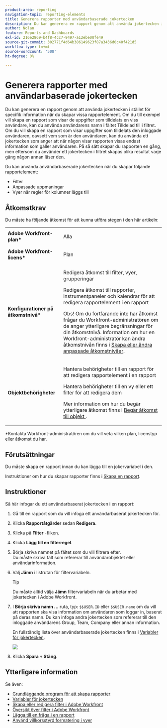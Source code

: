 ```yaml
---
product-area: reporting
navigation-topic: reporting-elements
title: Generera rapporter med användarbaserade jokertecken
description: Du kan generera en rapport genom att använda jokertecken i stället för specifik information när du skapar vissa rapportelement.
author: Nolan
feature: Reports and Dashboards
exl-id: 216e2869-b4f8-4cc7-9497-a12ebe00fe49
source-git-commit: 302771f4d64b386149623f87a3436d0c40f421d5
workflow-type: tm+mt
source-wordcount: '508'
ht-degree: 0%

---
```


# Generera rapporter med användarbaserade jokertecken

Du kan generera en rapport genom att använda jokertecken i stället för specifik information när du skapar vissa rapportelement. Om du till exempel vill skapa en rapport som visar de uppgifter som tilldelats en viss användare, kan du använda användarens namn i fältet Tilldelad till i filtret. Om du vill skapa en rapport som visar uppgifter som tilldelats den inloggade användaren, oavsett vem som är den användaren, kan du använda ett jokertecken som anger att när någon visar rapporten visas endast information som gäller användaren. På så sätt skapar du rapporten en gång, men eftersom du använder ett jokertecken i filtret skapas olika resultat varje gång någon annan läser den.

Du kan använda användarbaserade jokertecken när du skapar följande rapportelement:

* Filter
* Anpassade uppmaningar
* Vyer när regler för kolumner läggs till

## Åtkomstkrav

Du måste ha följande åtkomst för att kunna utföra stegen i den här artikeln:

<table style="table-layout:auto"> 
 <col> 
 <col> 
 <tbody> 
  <tr> 
   <td role="rowheader"><strong>Adobe Workfront-plan*</strong></td> 
   <td> <p>Alla</p> </td> 
  </tr> 
  <tr> 
   <td role="rowheader"><strong>Adobe Workfront-licens*</strong></td> 
   <td> <p>Plan </p> </td> 
  </tr> 
  <tr> 
   <td role="rowheader"><strong>Konfigurationer på åtkomstnivå*</strong></td> 
   <td> <p>Redigera åtkomst till filter, vyer, grupperingar</p> <p>Redigera åtkomst till rapporter, instrumentpaneler och kalendrar för att redigera rapportelement i en rapport</p> <p>Obs! Om du fortfarande inte har åtkomst frågar du Workfront-administratören om de anger ytterligare begränsningar för din åtkomstnivå. Information om hur en Workfront-administratör kan ändra åtkomstnivån finns i <a href="../../../administration-and-setup/add-users/configure-and-grant-access/create-modify-access-levels.md" class="MCXref xref">Skapa eller ändra anpassade åtkomstnivåer</a>.</p> </td> 
  </tr> 
  <tr> 
   <td role="rowheader"><strong>Objektbehörigheter</strong></td> 
   <td> <p>Hantera behörigheter till en rapport för att redigera rapportelement i en rapport</p> <p>Hantera behörigheter till en vy eller ett filter för att redigera dem</p> <p>Mer information om hur du begär ytterligare åtkomst finns i <a href="../../../workfront-basics/grant-and-request-access-to-objects/request-access.md" class="MCXref xref">Begär åtkomst till objekt </a>.</p> </td> 
  </tr> 
 </tbody> 
</table>

&#42;Kontakta Workfront-administratören om du vill veta vilken plan, licenstyp eller åtkomst du har.

## Förutsättningar

Du måste skapa en rapport innan du kan lägga till en jokervariabel i den.

Instruktioner om hur du skapar rapporter finns i [Skapa en rapport](../../../reports-and-dashboards/reports/creating-and-managing-reports/create-report.md).

## Instruktioner

Så här infogar du ett användarbaserat jokertecken i en rapport:

1. Gå till en rapport som du vill infoga ett användarbaserat jokertecken för.
1. Klicka **Rapportåtgärder** sedan **Redigera**.

1. Klicka på **Filter** -fliken.
1. Klicka **Lägg till en filterregel**.
1. Börja skriva namnet på fältet som du vill filtrera efter.\
   Du måste skriva fält som refererar till användarobjektet eller användarinformation.
1. Välj **Jämn** i listrutan för filtervariabeln.

   >[!TIP]
   >
   >Du måste alltid välja **Jämn** filtervariabeln när du arbetar med jokertecken i Adobe Workfront.

1. I **Börja skriva namn ...** ruta, typ: `$$USER.ID` eller `$$USER.name` om du vill att rapporten ska visa information om användaren som loggar in, baserat på deras namn. Du kan infoga andra jokertecken som refererar till den inloggade användarens Group, Team, Company eller annan information.

   En fullständig lista över användarbaserade jokertecken finns i [Variabler för jokertecken](../../../reports-and-dashboards/reports/reporting-elements/understand-wildcard-filter-variables.md).

   ![](assets/user-based-wildcard-in-project-filter-350x74.png)

1. Klicka **Spara + Stäng**.

## Ytterligare information

Se även:

* [Grundläggande program för att skapa rapporter](https://one.workfront.com/s/basic-report-creation-program)
* [Variabler för jokertecken](../../../reports-and-dashboards/reports/reporting-elements/understand-wildcard-filter-variables.md)
* [Skapa eller redigera filter i Adobe Workfront](../../../reports-and-dashboards/reports/reporting-elements/create-filters.md)
* [Översikt över filter i Adobe Workfront](../../../reports-and-dashboards/reports/reporting-elements/filters-overview.md)
* [Lägga till en fråga i en rapport](../../../reports-and-dashboards/reports/creating-and-managing-reports/add-prompt-report.md)
* [Använd villkorsstyrd formatering i vyer](../../../reports-and-dashboards/reports/reporting-elements/use-conditional-formatting-views.md)
